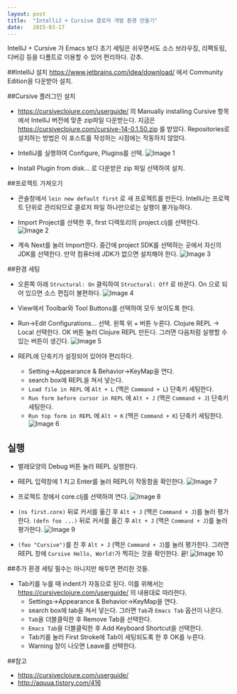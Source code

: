 ```yaml
---
layout: post
title:  "IntelliJ + Cursive 클로저 개발 환경 만들기"
date:   2015-03-17
---
```


IntelliJ + Cursive 가 Emacs 보다 초기 세팅은 쉬우면서도 소스 브라우징, 리팩토링, 디버깅 등을 디폴트로 이용할 수 있어 편리하다. 강추.

##IntelliJ 설치
<https://www.jetbrains.com/idea/download/> 에서 Community Edition을 다운받아 설치.

##Cursive 플러그인 설치
- <https://cursiveclojure.com/userguide/> 의 Manually installing Cursive 항목에서 IntelliJ 버전에 맞춘 zip파일 다운받는다. 지금은 <https://cursiveclojure.com/cursive-14-0.1.50.zip> 를 받았다. Repositories로 설치하는 방법은 이 포스트를 작성하는 시점에는 작동하지 않았다.

- IntelliJ를 실행하여 Configure, Plugins를 선택.
![Image 1](/img/2015-03-17-post/1.png)

- Install Plugin from disk... 로 다운받은 zip 파일 선택하여 설치.

##프로젝트 가져오기
- 콘솔창에서 `lein new default first` 로 새 프로젝트를 만든다. IntelliJ는 프로젝트 단위로 관리되므로 클로저 파일 하나만으로는 실행이 불가능하다.

- Import Project를 선택한 후, first 디렉토리의 project.clj를 선택한다.
![Image 2](/img/2015-03-17-post/2.png)

- 계속 Next를 눌러 Import한다. 중간에 project SDK를 선택하는 곳에서 자신의 JDK를 선택한다. 만약 컴퓨터에 JDK가 없으면 설치해야 한다.
![Image 3](/img/2015-03-17-post/3.png)

##환경 세팅
- 오른쪽 아래 `Structural: On` 클릭하여 `Structural: Off` 로 바꾼다. On 으로 되어 있으면 소스 편집이 불편하다.
![Image 4](/img/2015-03-17-post/4.png)

- View에서 Toolbar와 Tool Buttons를 선택하여 모두 보이도록 한다.

- Run->Edit Configurations... 선택. 왼쪽 위 + 버튼 누른다. Clojure REPL -> Local 선택한다. OK 버튼 눌러 Clojure REPL 만든다. 그러면 다음처럼 실행할 수 있는 버튼이 생긴다.
![Image 5](/img/2015-03-17-post/5.png)

- REPL에 단축키가 설정되어 있어야 편리하다.
  - Setting->Appearance & Behavior->KeyMap을 연다.
  - search box에 REPL을 쳐서 넣는다.
  - `Load file in REPL` 에 `Alt + L` (맥은 `Command + L`) 단축키 세팅한다.
  - `Run form before cursor in REPL` 에 `Alt + J` (맥은 `Command + J`) 단축키 세팅한다.
  - `Run top form in REPL` 에 `Alt + K` (맥은 `Command + K`) 단축키 세팅한다.
![Image 6](/img/2015-03-17-post/6.png)

## 실행
- 벌레모양의 Debug 버튼 눌러 REPL 실행한다.

- REPL 입력창에 1 치고 Enter를 눌러 REPL이 작동함을 확인한다.
![Image 7](/img/2015-03-17-post/7.png)

- 프로젝트 창에서 core.clj를 선택하여 연다.
![Image 8](/img/2015-03-17-post/8.png)

- `(ns first.core)` 뒤로 커서를 옮긴 후 `Alt + J` (맥은 `Command + J`)를 눌러 평가한다. `(defn foo ...)` 뒤로 커서를 옮긴 후 `Alt + J` (맥은 `Command + J`)를 눌러 평가한다.
![Image 9](/img/2015-03-17-post/9.png)

- `(foo "Cursive")`를 친 후 `Alt + J` (맥은 `Command + J`)를 눌러 평가한다. 그러면 REPL 창에 `Cursive Hello, World!`가 찍히는 것을 확인한다. 끝!
![Image 10](/img/2015-03-17-post/10.png)

##추가 환경 세팅
필수는 아니지만 해두면 편리한 것들.

- Tab키를 누를 때 indent가 자동으로 된다. 이를 위해서는 <https://cursiveclojure.com/userguide/> 의 내용대로 따라한다.
  - Settings->Appearance & Behavior->KeyMap을 연다.
  - search box에 tab을 쳐서 넣는다. 그러면 `Tab`과 `Emacs Tab` 옵션이 나온다.
  - `Tab`을 더블클릭한 후 Remove Tab을 선택한다.
  - `Emacs Tab`을 더블클릭한 후 Add Keyboard Shortcut을 선택한다.
  - Tab키를 눌러 First Stroke에 Tab이 세팅되도록 한 후 OK를 누른다.
  - Warning 창이 나오면 Leave를 선택한다.

##참고
- <https://cursiveclojure.com/userguide/>
- <http://aquua.tistory.com/416>
